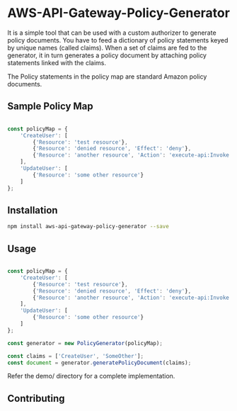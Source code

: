 # AWS-API-Gateway-Policy-Generator

It is a simple tool that can be used with a custom authorizer to generate policy documents.
You have to feed a dictionary of policy statements keyed by unique names (called claims).
When a set of claims are fed to the generator, it in turn generates a policy document by attaching policy statements linked with the claims.

The Policy statements in the policy map are standard Amazon policy documents.

## Sample Policy Map

```javascript

const policyMap = {
    'CreateUser': [
        {'Resource': 'test resource'},
        {'Resource': 'denied resource', 'Effect': 'deny'},
        {'Resource': 'another resource', 'Action': 'execute-api:Invoke'}
    ],
    'UpdateUser': [
        {'Resource': 'some other resource'}
    ]
};

```

## Installation

```bash
npm install aws-api-gateway-policy-generator --save
```
## Usage

```javascript

const policyMap = {
    'CreateUser': [
        {'Resource': 'test resource'},
        {'Resource': 'denied resource', 'Effect': 'deny'},
        {'Resource': 'another resource', 'Action': 'execute-api:Invoke'}
    ],
    'UpdateUser': [
        {'Resource': 'some other resource'}
    ]
};

const generator = new PolicyGenerator(policyMap);

const claims = ['CreateUser', 'SomeOther'];
const document = generator.generatePolicyDocument(claims);

```

Refer the demo/ directory for a complete implementation.

## Contributing